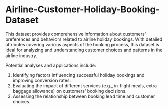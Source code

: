# Airline-Customer-Holiday-Booking-Dataset

This dataset provides comprehensive information about customers' preferences and behaviors related to airline holiday bookings. With detailed attributes covering various aspects of the booking process, this dataset is ideal for analyzing and understanding customer choices and patterns in the airline industry.

Potential analyses and applications include:

1. Identifying factors influencing successful holiday bookings and improving conversion rates.
2. Evaluating the impact of different services (e.g., in-flight meals, extra baggage allowance) on customers' booking decisions.
3. Assessing the relationship between booking lead time and customer choices.
